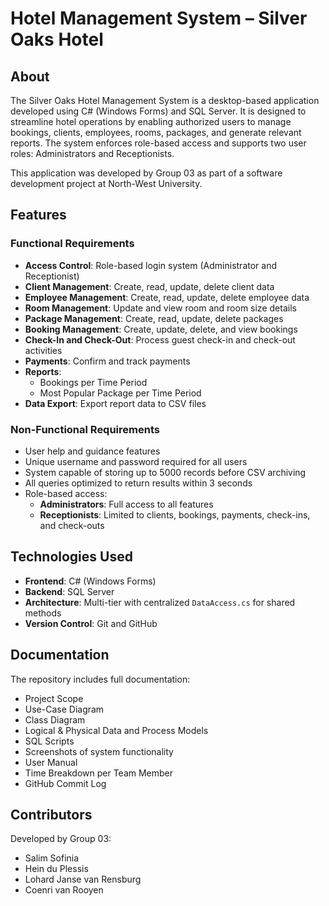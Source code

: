 # Hotel Management System – Silver Oaks Hotel

## About

The Silver Oaks Hotel Management System is a desktop-based application developed using C# (Windows Forms) and SQL Server. It is designed to streamline hotel operations by enabling authorized users to manage bookings, clients, employees, rooms, packages, and generate relevant reports. The system enforces role-based access and supports two user roles: Administrators and Receptionists.

This application was developed by Group 03 as part of a software development project at North-West University.

## Features

### Functional Requirements

- **Access Control**: Role-based login system (Administrator and Receptionist)
- **Client Management**: Create, read, update, delete client data
- **Employee Management**: Create, read, update, delete employee data
- **Room Management**: Update and view room and room size details
- **Package Management**: Create, read, update, delete packages
- **Booking Management**: Create, update, delete, and view bookings
- **Check-In and Check-Out**: Process guest check-in and check-out activities
- **Payments**: Confirm and track payments
- **Reports**:
  - Bookings per Time Period
  - Most Popular Package per Time Period
- **Data Export**: Export report data to CSV files

### Non-Functional Requirements

- User help and guidance features
- Unique username and password required for all users
- System capable of storing up to 5000 records before CSV archiving
- All queries optimized to return results within 3 seconds
- Role-based access:
  - **Administrators**: Full access to all features
  - **Receptionists**: Limited to clients, bookings, payments, check-ins, and check-outs

## Technologies Used

- **Frontend**: C# (Windows Forms)
- **Backend**: SQL Server
- **Architecture**: Multi-tier with centralized `DataAccess.cs` for shared methods
- **Version Control**: Git and GitHub

## Documentation

The repository includes full documentation:
- Project Scope
- Use-Case Diagram
- Class Diagram
- Logical & Physical Data and Process Models
- SQL Scripts
- Screenshots of system functionality
- User Manual
- Time Breakdown per Team Member
- GitHub Commit Log

## Contributors

Developed by Group 03:
- Salim Sofinia
- Hein du Plessis
- Lohard Janse van Rensburg
- Coenri van Rooyen
